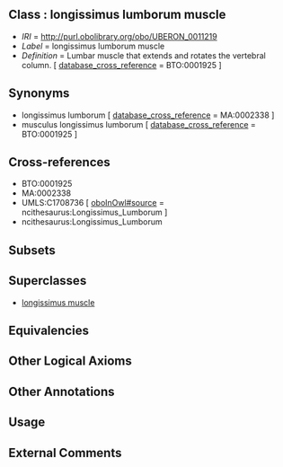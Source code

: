 
## Class : longissimus lumborum muscle

 * *IRI* = http://purl.obolibrary.org/obo/UBERON_0011219
 * *Label* = longissimus lumborum muscle
 * *Definition* = Lumbar muscle that extends and rotates the vertebral column. [ [database_cross_reference](../../ef/oboInOwl#hasDbXref.md) = BTO:0001925 ]

## Synonyms

 * longissimus lumborum [ [database_cross_reference](../../ef/oboInOwl#hasDbXref.md) = MA:0002338 ]
 * musculus longissimus lumborum [ [database_cross_reference](../../ef/oboInOwl#hasDbXref.md) = BTO:0001925 ]

## Cross-references

 * BTO:0001925
 * MA:0002338
 * UMLS:C1708736 [ [oboInOwl#source](../../ce/oboInOwl#source.md) = ncithesaurus:Longissimus_Lumborum ]
 * ncithesaurus:Longissimus_Lumborum

## Subsets


## Superclasses

 * [longissimus muscle](../../UBERON/92/UBERON_0000392.md)

## Equivalencies


## Other Logical Axioms


## Other Annotations


## Usage


## External Comments

